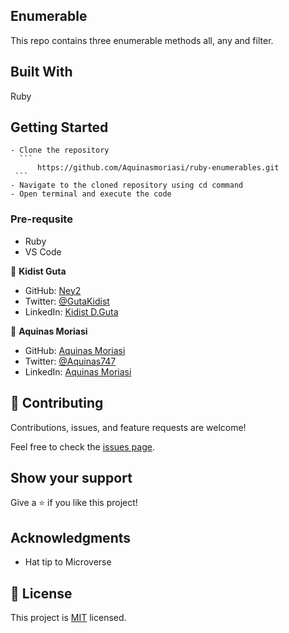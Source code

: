 ## Enumerable
   This repo contains three enumerable methods all, any and filter.

## Built With
   Ruby

## Getting Started
    - Clone the repository
      ```
          https://github.com/Aquinasmoriasi/ruby-enumerables.git
     ```
    - Navigate to the cloned repository using cd command
    - Open terminal and execute the code

### Pre-requsite
  - Ruby
  - VS Code

👤 **Kidist Guta**

- GitHub: [Ney2](https://github.com/Ney2)
- Twitter: [@GutaKidist](https://twitter.com/GutaKidist)
- LinkedIn: [Kidist D.Guta](https://www.linkedin.com/in/kidist-guta/)

👤 **Aquinas Moriasi**

- GitHub: [Aquinas Moriasi](https://github.com/Aquinasmoriasi)
- Twitter: [@Aquinas747](twitter.com/aquinas747)
- LinkedIn: [Aquinas Moriasi](https://www.linkedin.com/in/aquinas-moriasi/)

## 🤝 Contributing

Contributions, issues, and feature requests are welcome!

Feel free to check the [issues page](https://github.com/Ney2/Vet-Clinic/issues).

## Show your support

Give a ⭐️ if you like this project!

## Acknowledgments

- Hat tip to Microverse

## 📝 License

This project is [MIT](https://github.com/Ney2/readme-template/blob/master/MIT.md) licensed.
